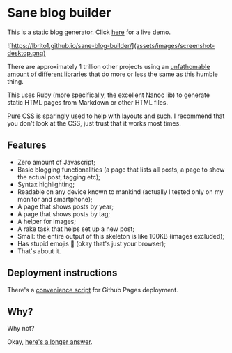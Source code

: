 # Sane blog builder

This is a static blog generator. Click [here](https://lbrito1.github.io/sane-blog-builder/) for a live demo.

![https://lbrito1.github.io/sane-blog-builder/](assets/images/screenshot-desktop.png)

There are approximately 1 trillion other projects using an [unfathomable amount of different libraries](https://www.staticgen.com/) that do more or less the same as this humble thing.

This uses Ruby (more specifically, the excellent [Nanoc](https://nanoc.ws) lib) to generate static HTML pages from Markdown or other HTML files.

[Pure CSS](https://purecss.io/) is sparingly used to help with layouts and such. I recommend that you don't look at the CSS, just trust that it works most times.


## Features
* Zero amount of Javascript;
* Basic blogging functionalities (a page that lists all posts, a page to show the actual post, tagging etc);
* Syntax highlighting;
* Readable on any device known to mankind (actually I tested only on my monitor and smartphone);
* A page that shows posts by year;
* A page that shows posts by tag;
* A helper for images;
* A rake task that helps set up a new post;
* Small: the entire output of this skeleton is like 100KB (images excluded);
* Has stupid emojis 🎨 (okay that's just your browser);
* That's about it.

## Deployment instructions

There's a [convenience script](deploy.sh) for Github Pages deployment.

## Why?
Why not?

Okay, [here's a longer answer](https://lbrito1.github.io/blog/2019/08/creating-more.html).
